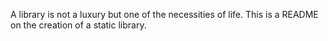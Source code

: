 A library is not a luxury but one of the necessities of life. 
This is a README on the creation of a static library. 
